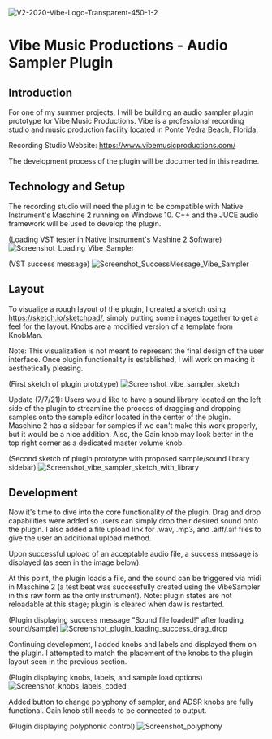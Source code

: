 ![V2-2020-Vibe-Logo-Transparent-450-1-2](https://user-images.githubusercontent.com/25870426/124214978-276e1080-dac1-11eb-8ba0-3751a11327ae.png)
# Vibe Music Productions - Audio Sampler Plugin

## Introduction
For one of my summer projects, I will be building an audio sampler plugin prototype for Vibe Music Productions. 
Vibe is a professional recording studio and music production facility located in Ponte Vedra Beach, Florida. 

Recording Studio Website: https://www.vibemusicproductions.com/

The development process of the plugin will be documented in this readme.


## Technology and Setup
The recording studio will need the plugin to be compatible with Native Instrument's Maschine 2 running on Windows 10. 
C++ and the JUCE audio framework will be used to develop the plugin.

(Loading VST tester in Native Instrument's Mashine 2 Software)
![Screenshot_Loading_Vibe_Sampler](https://user-images.githubusercontent.com/25870426/124214309-ffca7880-dabf-11eb-9eed-066e948a09a0.png)

(VST success message)
![Screenshot_SuccessMessage_Vibe_Sampler](https://user-images.githubusercontent.com/25870426/124215843-d9f2a300-dac2-11eb-90a8-cd4d554ba7ac.png)


## Layout
To visualize a rough layout of the plugin, I created a sketch using https://sketch.io/sketchpad/, simply putting some images together to get a feel for the layout. 
Knobs are a modified version of a template from KnobMan.

Note: This visualization is not meant to represent the final design of the user interface. Once plugin functionality is established, I will work on making it aesthetically pleasing.

(First sketch of plugin prototype)
![Screenshot_vibe_sampler_sketch](https://user-images.githubusercontent.com/25870426/124827433-0899cf00-df44-11eb-906f-ef3fe2c57b89.png)

Update (7/7/21): Users would like to have a sound library located on the left side of the plugin to streamline the process of dragging and dropping samples onto the sample editor located in the center of the plugin. 
Maschine 2 has a sidebar for samples if we can't make this work properly, but it would be a nice addition. Also, the Gain knob may look better in the top right corner as a dedicated master volume knob.

(Second sketch of plugin prototype with proposed sample/sound library sidebar)
![Screenshot_vibe_sampler_sketch_with_library](https://user-images.githubusercontent.com/25870426/124839763-64ba1e80-df57-11eb-98a8-1e24caae70ae.png)

## Development
Now it's time to dive into the core functionality of the plugin. Drag and drop capabilities were added so users can simply drop their desired sound onto the plugin.
I also added a file upload link for .wav, .mp3, and .aiff/.aif files to give the user an additional upload method. 

Upon successful upload of an acceptable audio file, a success message is displayed (as seen in the image below).

At this point, the plugin loads a file, and the sound can be triggered via midi in Maschine 2 (a test beat was successfully created using the VibeSampler in this raw form as the only instrument).
Note: plugin states are not reloadable at this stage; plugin is cleared when daw is restarted.

(Plugin displaying success message "Sound file loaded!" after loading sound/sample)
![Screenshot_plugin_loading_success_drag_drop](https://user-images.githubusercontent.com/25870426/124999586-76192e80-e01c-11eb-9e0c-0585727ece39.png)

Continuing development, I added knobs and labels and displayed them on the plugin. I attempted to match the placement of the knobs to the plugin layout seen in the previous section.

(Plugin displaying knobs, labels, and sample load options)
![Screenshot_knobs_labels_coded](https://user-images.githubusercontent.com/25870426/125114151-90ecb100-e0b7-11eb-8f0d-fbd6cbc28ead.png)

Added button to change polyphony of sampler, and ADSR knobs are fully functional. Gain knob still needs to be connected to output.

(Plugin displaying polyphonic control)
![Screenshot_polyphony](https://user-images.githubusercontent.com/25870426/125218924-e977a600-e291-11eb-910a-62d93dca71fb.png)